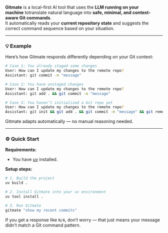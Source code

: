 **Gitmate** is a local-first AI tool that uses the **LLM running on your machine** totranslate natural language into **safe, minimal, and context-aware Git commands**.  
It automatically reads your **current repository state** and suggests the correct command sequence based on your situation.

---

### 💡 Example

Here’s how Gitmate responds differently depending on your Git context:

```bash
# Case 1: You already staged some changes
User: How can I update my changes to the remote repo?  
Assistant: git commit -m "message"

# Case 2: You have unstaged changes
User: How can I update my changes to the remote repo?  
Assistant: git add . && git commit -m "message"

# Case 3: You haven’t initialized a Git repo yet
User: How can I update my changes to the remote repo?  
Assistant: git init && git add . && git commit -m "message" && git remote add <url> && git push
```

Gitmate adapts automatically — no manual reasoning needed.

---

### ⚙️ Quick Start

**Requirements:**

- You have [uv](https://github.com/astral-sh/uv) installed.

**Setup steps:**

```bash
# 1. Build the project
uv build .

# 2. Install Gitmate into your uv environment
uv tool install .

# 3. Run Gitmate
gitmate "show my recent commits"
```

If you get a response like `N/A`, don’t worry — that just means your message didn’t match a Git command pattern.
